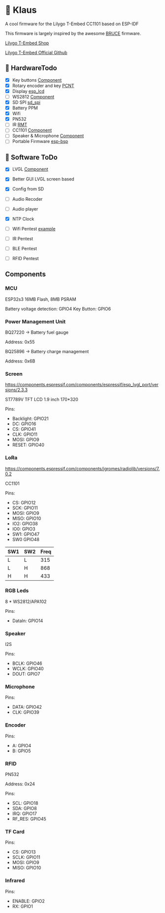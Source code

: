 # 🐡 Klaus

A cool firmware for the Lilygo T-Embed CC1101 based on ESP-IDF

This firmware is largely inspired by the awesome [BRUCE](https://github.com/pr3y/Bruce) firmware.

[Lilygo T-Embed Shop](https://www.lilygo.cc/products/t-embed-cc1101)

[Lilygo T-Embed Official Github](https://github.com/Xinyuan-LilyGO/T-Embed-CC1101)

## 👷 HardwareTodo

- [x] Key buttons [Component](https://components.espressif.com/components/espressif/button/versions/3.3.2)
- [x] Rotary encoder and key [PCNT](https://docs.espressif.com/projects/esp-idf/en/v5.3.1/esp32/api-reference/peripherals/pcnt.html)
- [x] Display [esp_lcd](https://docs.espressif.com/projects/esp-idf/en/v5.3.1/esp32/api-reference/peripherals/lcd/index.html)
- [ ] WS2812 [Component](https://components.espressif.com/components/espressif/led_strip/versions/2.5.5)
- [x] SD SPI [sd_spi](https://docs.espressif.com/projects/esp-idf/en/v5.3.1/esp32/api-reference/peripherals/sdspi_host.html)
- [x] Battery PPM
- [x] Wifi
- [x] PN532
- [ ] IR [RMT](https://docs.espressif.com/projects/esp-idf/en/v5.3.1/esp32/api-reference/peripherals/rmt.html)
- [ ] CC1101 [Component](https://components.espressif.com/components/jgromes/radiolib/versions/7.0.2)
- [ ] Speaker & Microphone [Component](https://components.espressif.com/components/espressif/esp_codec_dev/versions/1.3.1)
- [ ] Portable Firmware [esp-bsp](https://github.com/espressif/esp-bsp/)

## 👷 Software ToDo

- [x] LVGL [Component](https://components.espressif.com/components/espressif/esp_lvgl_port/versions/2.4.1)

- [x] Better GUI LVGL screen based

- [x] Config from SD

- [ ] Audio Recoder

- [ ] Audio player

- [x] NTP Clock

- [ ] Wifi Pentest [example](https://github.com/risinek/esp32-wifi-penetration-tool/tree/master)

- [ ] IR Pentest

- [ ] BLE Pentest

- [ ] RFID Pentest

## Components

### MCU

ESP32s3 16MB Flash, 8MB PSRAM

Battery voltage detection: GPIO4
Key Button: GPIO6

### Power Management Unit

BQ27220 -> Battery fuel gauge

Address: 0x55

BQ25896 -> Battery charge management

Address: 0x6B

### Screen

https://components.espressif.com/components/espressif/esp_lvgl_port/versions/2.3.3

ST7789V TFT LCD 1.9 inch 170*320

Pins:

- Backlight: GPIO21
- DC: GPIO16
- CS: GPIO41
- CLK: GPIO11
- MOSI: GPIO9
- RESET: GPIO40

### LoRa

https://components.espressif.com/components/jgromes/radiolib/versions/7.0.2

CC1101

Pins:

- CS: GPIO12
- SCK: GPIO11
- MOSI: GPIO9
- MISO: GPIO10
- IO2: GPIO38
- IO0: GPIO3
- SW1: GPIO47
- SW0 GPIO48

| SW1 | SW2 | Freq |
|-----|-----|------|
|  L  |  L  | 315  |
|  L  |  H  | 868  |
|  H  |  H  | 433  |

### RGB Leds

8 * WS2812/APA102

Pins:

- DataIn: GPIO14

### Speaker

I2S

Pins:

- BCLK: GPIO46
- WCLK: GPIO40
- DOUT: GPIO7

### Microphone

Pins:

- DATA: GPIO42
- CLK: GPIO39

### Encoder

Pins:

- A: GPIO4
- B: GPIO5

### RFID

PN532

Address: 0x24

Pins:

- SCL: GPIO18
- SDA: GPIO8
- IRQ: GPIO17
- RF_RES: GPIO45

### TF Card

Pins:

- CS: GPIO13
- SCLK: GPIO11
- MOSI: GPIO9
- MISO: GPIO10

### Infrared

Pins:

- ENABLE: GPIO2
- RX: GPIO1
